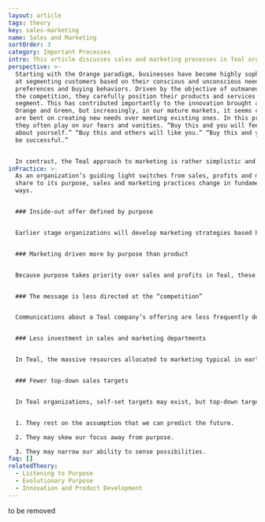 ```yaml
---
layout: article
tags: theory
key: sales-marketing
name: Sales and Marketing
sortOrder: 3
category: Important Processes
intro: This article discusses sales and marketing processes in Teal organizations.
perspective: >-
  Starting with the Orange paradigm, businesses have become highly sophisticated
  at segmenting customers based on their conscious and unconscious needs,
  preferences and buying behaviors. Driven by the objective of outmaneuvering
  the competition, they carefully position their products and services for each
  segment. This has contributed importantly to the innovation brought about in
  Orange and Green, but increasingly, in our mature markets, it seems companies
  are bent on creating new needs over meeting existing ones. In this process,
  they often play on our fears and vanities. “Buy this and you will feel good
  about yourself.” “Buy this and others will like you.” “Buy this and you will
  be successful.”


  In contrast, the Teal approach to marketing is rather simplistic and stems directly from the organization’s sense of purpose. Companies simply ‘listen in’ to what feels like the right offering. There is less emphasis on customer surveys and focus groups. Essentially, marketing boils down to: This is our offer. At this moment, we feel this is the best we can possibly do. We hope you will like it. In a strange paradox, Teal organizations go about filling a need not by tuning in to the noise of the world (the surveys, the focus groups, the customer segmentation), but by listening within. What product would we be really proud of? What product would fill a genuine need in the world? These are the kinds of questions people in Teal organizations ask to define new products. It’s a process guided by beauty and intuition more than analytics.^\[Laloux, Frederic (2014-02-09). Reinventing Organizations: A Guide to Creating Organizations Inspired by the Next Stage of Human Consciousness (Kindle Locations 4511-4521). Nelson Parker. Kindle Edition.]
inPractice: >-
  As an organization’s guiding light switches from sales, profits and market
  share to its purpose, sales and marketing practices change in fundamental
  ways.


  ### Inside-out offer defined by purpose


  Earlier stage organizations will develop marketing strategies based heavily on an analysis of customers (using surveys, focus groups, etc.) with the objective of increasing sales, profit, market share, etc. often by creating artificial needs. This could be characterized as an “outside in” approach. Teal organizations take an “inside out” approach where product development and communication are driven by the desire to fulfill the organization’s purpose. See also[ Innovation and Product Development](../innovation-and-product-development/).  


  ### Marketing driven more by purpose than product


  Because purpose takes priority over sales and profits in Teal, these organizations are most interested in promoting the importance of their purpose and how they are working to achieve it than they are on selling their product or service. See the example of Patagonia below.


  ### The message is less directed at the “competition”


  Communications about a Teal company’s offering are less frequently designed primarily to claim superiority over the competition. As noted elsewhere in this wiki, Teal organizations often view others that are pursuing a similar purpose as allies rather than competitors. Communication are more often focused on the importance of the organization’s purpose and how the offering fulfills that purpose.


  ### Less investment in sales and marketing departments


  In Teal, the massive resources allocated to marketing typical in earlier stage organizations are largely gone. Traditional sales and marketing departments often do not exist. Responsibility is distributed throughout the organisation through self-managing teams who have direct customer contact. Within project teams there is often a role which links directly to the customer and is responsible for communicating with him and feeding back issues or opportunities to the team.


  ### Fewer top-down sales targets


  In Teal organizations, self-set targets may exist, but top-down targets usually don't. Targets are problematic for at least three reasons:


  1. They rest on the assumption that we can predict the future.

  2. They may skew our focus away from purpose.

  3. They may narrow our ability to sense possibilities.
faq: []
relatedTheory:
  - Listening to Purpose
  - Evolutionary Purpose
  - Innovation and Product Development
---
```

to be removed